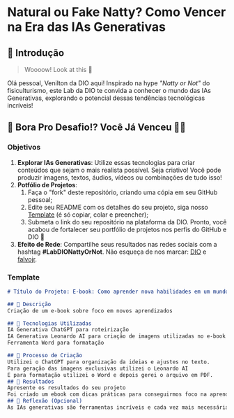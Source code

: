 # Natural ou Fake Natty? Como Vencer na Era das IAs Generativas

## 🚀 Introdução

> Woooow! Look at this 👀

Olá pessoal, Venilton da DIO aqui! Inspirado na hype _"Natty or Not"_ do fisiculturismo, este Lab da DIO te convida a conhecer o mundo das IAs Generativas, explorando o potencial dessas tendências tecnológicas incríveis!

## 🎯 Bora Pro Desafio!? Você Já Venceu 💪🤓

### Objetivos

1. **Explorar IAs Generativas**: Utilize essas tecnologias para criar conteúdos que sejam o mais realista possível. Seja criativo! Você pode produzir imagens, textos, áudios, vídeos ou combinações de tudo isso!
1. **Potfólio de Projetos**:
    1. Faça o "fork" deste repositório, criando uma cópia em seu GitHub pessoal;
    2. Edite seu README com os detalhes do seu projeto, siga nosso [Template](#template) (é só copiar, colar e preencher);
    3. Submeta o link do seu repositório na plataforma da DIO. Pronto, você acabou de fortalecer seu portfólio de projetos nos perfis do GitHub e DIO 🚀
1. **Efeito de Rede**: Compartilhe seus resultados nas redes sociais com a hashtag **#LabDIONattyOrNot**. Não esqueça de nos marcar: [DIO](https://www.linkedin.com/school/dio-makethechange) e [falvojr](https://www.linkedin.com/in/falvojr).

### Template

```markdown
# Título do Projeto: E-book: Como aprender nova habilidades em um mundo com tantas distrações 

## 📒 Descrição
Criação de um e-book sobre foco em novos aprendizados 

## 🤖 Tecnologias Utilizadas
IA Generativa ChatGPT para roteirização 
IA Generativa Leonardo AI para criação de imagens utilizadas no e-book 
Ferramenta Word para formatação 

## 🧐 Processo de Criação
Utilizei o ChatGPT para organização da ideias e ajustes no texto.
Para geração das imagens exclusivas utilizei o Leonardo AI
E para formatação utilizei o Word e depois gerei o arquivo em PDF.
## 🚀 Resultados
Apresente os resultados do seu projeto
Foi criado um ebook com dicas práticas para conseguirmos foco na aprendizagem de novas habilidades.
## 💭 Reflexão (Opcional)
As IAs generativas são ferramentas incríveis e cada vez mais necessárias para criação de diversos tipos de conteúdos.
